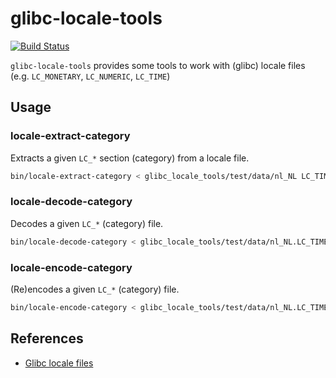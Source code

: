 # glibc-locale-tools

[![Build Status](https://travis-ci.org/Oefenweb/glibc-locale-tools.svg)](https://travis-ci.org/Oefenweb/glibc-locale-tools)

`glibc-locale-tools` provides some tools to work with (glibc) locale files (e.g. `LC_MONETARY`, `LC_NUMERIC`, `LC_TIME`)

## Usage

### locale-extract-category

Extracts a given `LC_*` section (category) from a locale file.

```sh
bin/locale-extract-category < glibc_locale_tools/test/data/nl_NL LC_TIME > glibc_locale_tools/test/data/nl_NL.LC_TIME.actual;
```

### locale-decode-category

Decodes a given `LC_*` (category) file.

```sh
bin/locale-decode-category < glibc_locale_tools/test/data/nl_NL.LC_TIME.expected > glibc_locale_tools/test/data/nl_NL.LC_TIME.decoded;
```

### locale-encode-category

(Re)encodes a given `LC_*` (category) file.

```sh
bin/locale-encode-category < glibc_locale_tools/test/data/nl_NL.LC_TIME.decoded > glibc_locale_tools/test/data/nl_NL.LC_TIME.encoded;
```

## References

* [Glibc locale files](http://localization-guide.readthedocs.org/en/latest/guide/locales/glibc.html)
